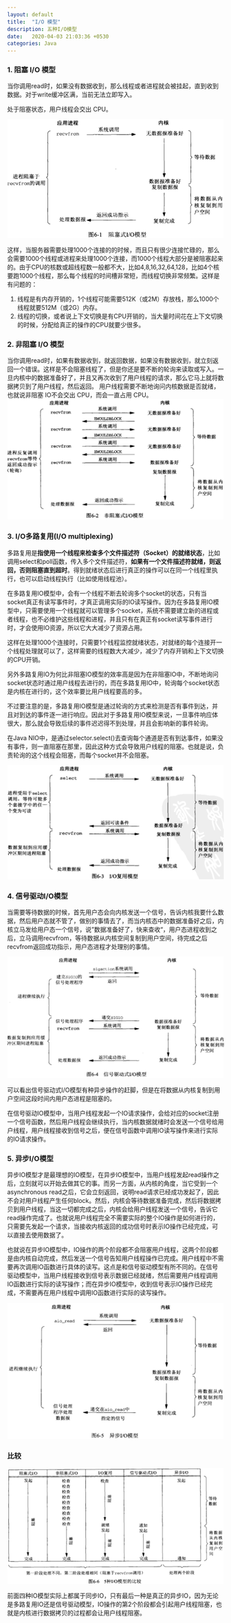 ```yaml
---
layout: default
title:  "I/O 模型"
description: 五种I/O模型
date:   2020-04-03 21:03:36 +0530
categories: Java
---
```

### 1. 阻塞 I/O 模型

当你调用read时，如果没有数据收到，那么线程或者进程就会被挂起，直到收到数据。对于write缓冲区满，当前无法立即写入。

处于阻塞状态，用户线程会交出 CPU。

![IO1](https://github.com/qpointwang/qpointwang.github.io/blob/master/_pic/IO1.png)

这样，当服务器需要处理1000个连接的的时候，而且只有很少连接忙碌的，那么会需要1000个线程或进程来处理1000个连接，而1000个线程大部分是被阻塞起来的。由于CPU的核数或超线程数一般都不大，比如4,8,16,32,64,128，比如4个核要跑1000个线程，那么每个线程的时间槽非常短，而线程切换非常频繁。这样是有问题的：

1. 线程是有内存开销的，1个线程可能需要512K（或2M）存放栈，那么1000个线程就要512M（或2G）内存。
2. 线程的切换，或者说上下文切换是有CPU开销的，当大量时间花在上下文切换的时候，分配给真正的操作的CPU就要少很多。

### 2. 非阻塞 I/O 模型

当你调用read时，如果有数据收到，就返回数据，如果没有数据收到，就立刻返回一个错误。这样是不会阻塞线程了，但是你还是要不断的轮询来读取或写入。一旦内核中的数据准备好了，并且又再次收到了用户线程的请求，那么它马上就将数据拷贝到了用户线程，然后返回。
用户线程需要不断地询问内核数据是否就绪，也就说非阻塞 IO不会交出 CPU，而会一直占用 CPU。![IO2](https://github.com/qpointwang/qpointwang.github.io/blob/master/_pic/IO2.png)

### 3. I/O多路复用(I/O multiplexing)

多路复用是**指使用一个线程来检查多个文件描述符（Socket）的就绪状态**，比如调用select和poll函数，传入多个文件描述符，**如果有一个文件描述符就绪，则返回，否则阻塞直到超时**。得到就绪状态后进行真正的操作可以在同一个线程里执行，也可以启动线程执行（比如使用线程池）。

在多路复用IO模型中，会有一个线程不断去轮询多个socket的状态，只有当socket真正有读写事件时，才真正调用实际的IO读写操作。因为在多路复用IO模型中，只需要使用一个线程就可以管理多个socket，系统不需要建立新的进程或者线程，也不必维护这些线程和进程，并且只有在真正有socket读写事件进行时，才会使用IO资源，所以它大大减少了资源占用。

这样在处理1000个连接时，只需要1个线程监控就绪状态，对就绪的每个连接开一个线程处理就可以了，这样需要的线程数大大减少，减少了内存开销和上下文切换的CPU开销。

另外多路复用IO为何比非阻塞IO模型的效率高是因为在非阻塞IO中，不断地询问socket状态时通过用户线程去进行的，而在多路复用IO中，轮询每个socket状态是内核在进行的，这个效率要比用户线程要高的多。

不过要注意的是，多路复用IO模型是通过轮询的方式来检测是否有事件到达，并且对到达的事件逐一进行响应。因此对于多路复用IO模型来说，一旦事件响应体很大，那么就会导致后续的事件迟迟得不到处理，并且会影响新的事件轮询。

在Java NIO中，是通过selector.select()去查询每个通道是否有到达事件，如果没有事件，则一直阻塞在那里，因此这种方式会导致用户线程的阻塞。也就是说，负责轮询的这个线程会阻塞，而每个socket并不会阻塞。

![IO3](https://github.com/qpointwang/qpointwang.github.io/blob/master/_pic/IO3.png)

### 4. 信号驱动I/O模型

当需要等待数据的时候，首先用户态会向内核发送一个信号，告诉内核我要什么数据，然后用户态就不管了，做别的事情去了，而当内核态中的数据准备好之后，内核立马发给用户态一个信号，说”数据准备好了，快来查收“，用户态进程收到之后，立马调用recvfrom，等待数据从内核空间复制到用户空间，待完成之后recvfrom返回成功指示，用户态进程才处理别的事情。

![SIO](https://github.com/qpointwang/qpointwang.github.io/blob/master/_pic/IO4.png)

可以看出信号驱动式I/O模型有种异步操作的赶脚，但是在将数据从内核复制到用户空间这段时间内用户态进程是阻塞的。

在信号驱动IO模型中，当用户线程发起一个IO请求操作，会给对应的socket注册一个信号函数，然后用户线程会继续执行，当内核数据就绪时会发送一个信号给用户线程，用户线程接收到信号之后，便在信号函数中调用IO读写操作来进行实际的IO请求操作。

### 5. 异步I/O模型

异步IO模型才是最理想的IO模型，在异步IO模型中，当用户线程发起read操作之后，立刻就可以开始去做其它的事。而另一方面，从内核的角度，当它受到一个asynchronous read之后，它会立刻返回，说明read请求已经成功发起了，因此不会对用户线程产生任何block。然后，内核会等待数据准备完成，然后将数据拷贝到用户线程，当这一切都完成之后，内核会给用户线程发送一个信号，告诉它read操作完成了。也就说用户线程完全不需要实际的整个IO操作是如何进行的，只需要先发起一个请求，当接收内核返回的成功信号时表示IO操作已经完成，可以直接去使用数据了。

也就说在异步IO模型中，IO操作的两个阶段都不会阻塞用户线程，这两个阶段都是由内核自动完成，然后发送一个信号告知用户线程操作已完成。用户线程中不需要再次调用IO函数进行具体的读写。这点是和信号驱动模型有所不同的。在信号驱动模型中，当用户线程接收到信号表示数据已经就绪，然后需要用户线程调用IO函数进行实际的读写操作；而在异步IO模型中，收到信号表示IO操作已经完成，不需要再在用户线程中调用IO函数进行实际的读写操作。

![IO5](https://github.com/qpointwang/qpointwang.github.io/blob/master/_pic/IO5.png)







### 比较

![IO6](https://github.com/qpointwang/qpointwang.github.io/blob/master/_pic/IO6.png)

前面四种IO模型实际上都属于同步IO，只有最后一种是真正的异步IO，因为无论是多路复用IO还是信号驱动模型，IO操作的第2个阶段都会引起用户线程阻塞，也就是内核进行数据拷贝的过程都会让用户线程阻塞。
